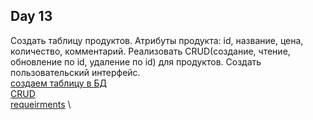 ## Day 13 
Создать таблицу продуктов. Атрибуты продукта: id, название, цена, количество, 
комментарий. Реализовать CRUD(создание, чтение, обновление по id, удаление по id) 
для продуктов. Создать пользовательский интерфейс. \
[создаем таблицу в БД](https://github.com/igotbitches/teachmeskills/tree/master/day13/homework_create_table.py) \
[CRUD](https://github.com/igotbitches/teachmeskills/tree/master/day13/homework_sql.py) \
[requeirments](https://github.com/igotbitches/teachmeskills/tree/master/day13/requeirments.txt) \
